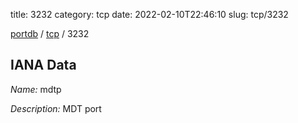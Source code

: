 title: 3232
category: tcp
date: 2022-02-10T22:46:10
slug: tcp/3232

[portdb](/) / [tcp](/category/tcp.html) / 3232


## IANA Data

_Name:_ mdtp

_Description:_ MDT port

